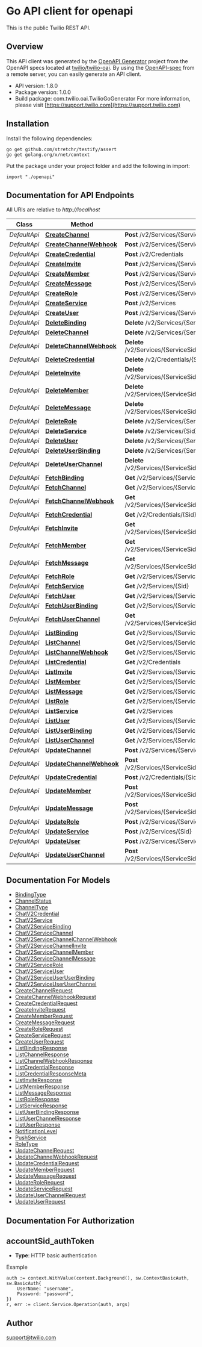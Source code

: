 # Go API client for openapi

This is the public Twilio REST API.

## Overview
This API client was generated by the [OpenAPI Generator](https://openapi-generator.tech) project from the OpenAPI specs located at [twilio/twilio-oai](https://github.com/twilio/twilio-oai/tree/main/spec).  By using the [OpenAPI-spec](https://www.openapis.org/) from a remote server, you can easily generate an API client.

- API version: 1.8.0
- Package version: 1.0.0
- Build package: com.twilio.oai.TwilioGoGenerator
For more information, please visit [https://support.twilio.com](https://support.twilio.com)

## Installation

Install the following dependencies:

```shell
go get github.com/stretchr/testify/assert
go get golang.org/x/net/context
```

Put the package under your project folder and add the following in import:

```golang
import "./openapi"
```

## Documentation for API Endpoints

All URIs are relative to *http://localhost*

Class | Method | HTTP request | Description
------------ | ------------- | ------------- | -------------
*DefaultApi* | [**CreateChannel**](docs/DefaultApi.md#createchannel) | **Post** /v2/Services/{ServiceSid}/Channels | 
*DefaultApi* | [**CreateChannelWebhook**](docs/DefaultApi.md#createchannelwebhook) | **Post** /v2/Services/{ServiceSid}/Channels/{ChannelSid}/Webhooks | 
*DefaultApi* | [**CreateCredential**](docs/DefaultApi.md#createcredential) | **Post** /v2/Credentials | 
*DefaultApi* | [**CreateInvite**](docs/DefaultApi.md#createinvite) | **Post** /v2/Services/{ServiceSid}/Channels/{ChannelSid}/Invites | 
*DefaultApi* | [**CreateMember**](docs/DefaultApi.md#createmember) | **Post** /v2/Services/{ServiceSid}/Channels/{ChannelSid}/Members | 
*DefaultApi* | [**CreateMessage**](docs/DefaultApi.md#createmessage) | **Post** /v2/Services/{ServiceSid}/Channels/{ChannelSid}/Messages | 
*DefaultApi* | [**CreateRole**](docs/DefaultApi.md#createrole) | **Post** /v2/Services/{ServiceSid}/Roles | 
*DefaultApi* | [**CreateService**](docs/DefaultApi.md#createservice) | **Post** /v2/Services | 
*DefaultApi* | [**CreateUser**](docs/DefaultApi.md#createuser) | **Post** /v2/Services/{ServiceSid}/Users | 
*DefaultApi* | [**DeleteBinding**](docs/DefaultApi.md#deletebinding) | **Delete** /v2/Services/{ServiceSid}/Bindings/{Sid} | 
*DefaultApi* | [**DeleteChannel**](docs/DefaultApi.md#deletechannel) | **Delete** /v2/Services/{ServiceSid}/Channels/{Sid} | 
*DefaultApi* | [**DeleteChannelWebhook**](docs/DefaultApi.md#deletechannelwebhook) | **Delete** /v2/Services/{ServiceSid}/Channels/{ChannelSid}/Webhooks/{Sid} | 
*DefaultApi* | [**DeleteCredential**](docs/DefaultApi.md#deletecredential) | **Delete** /v2/Credentials/{Sid} | 
*DefaultApi* | [**DeleteInvite**](docs/DefaultApi.md#deleteinvite) | **Delete** /v2/Services/{ServiceSid}/Channels/{ChannelSid}/Invites/{Sid} | 
*DefaultApi* | [**DeleteMember**](docs/DefaultApi.md#deletemember) | **Delete** /v2/Services/{ServiceSid}/Channels/{ChannelSid}/Members/{Sid} | 
*DefaultApi* | [**DeleteMessage**](docs/DefaultApi.md#deletemessage) | **Delete** /v2/Services/{ServiceSid}/Channels/{ChannelSid}/Messages/{Sid} | 
*DefaultApi* | [**DeleteRole**](docs/DefaultApi.md#deleterole) | **Delete** /v2/Services/{ServiceSid}/Roles/{Sid} | 
*DefaultApi* | [**DeleteService**](docs/DefaultApi.md#deleteservice) | **Delete** /v2/Services/{Sid} | 
*DefaultApi* | [**DeleteUser**](docs/DefaultApi.md#deleteuser) | **Delete** /v2/Services/{ServiceSid}/Users/{Sid} | 
*DefaultApi* | [**DeleteUserBinding**](docs/DefaultApi.md#deleteuserbinding) | **Delete** /v2/Services/{ServiceSid}/Users/{UserSid}/Bindings/{Sid} | 
*DefaultApi* | [**DeleteUserChannel**](docs/DefaultApi.md#deleteuserchannel) | **Delete** /v2/Services/{ServiceSid}/Users/{UserSid}/Channels/{ChannelSid} | 
*DefaultApi* | [**FetchBinding**](docs/DefaultApi.md#fetchbinding) | **Get** /v2/Services/{ServiceSid}/Bindings/{Sid} | 
*DefaultApi* | [**FetchChannel**](docs/DefaultApi.md#fetchchannel) | **Get** /v2/Services/{ServiceSid}/Channels/{Sid} | 
*DefaultApi* | [**FetchChannelWebhook**](docs/DefaultApi.md#fetchchannelwebhook) | **Get** /v2/Services/{ServiceSid}/Channels/{ChannelSid}/Webhooks/{Sid} | 
*DefaultApi* | [**FetchCredential**](docs/DefaultApi.md#fetchcredential) | **Get** /v2/Credentials/{Sid} | 
*DefaultApi* | [**FetchInvite**](docs/DefaultApi.md#fetchinvite) | **Get** /v2/Services/{ServiceSid}/Channels/{ChannelSid}/Invites/{Sid} | 
*DefaultApi* | [**FetchMember**](docs/DefaultApi.md#fetchmember) | **Get** /v2/Services/{ServiceSid}/Channels/{ChannelSid}/Members/{Sid} | 
*DefaultApi* | [**FetchMessage**](docs/DefaultApi.md#fetchmessage) | **Get** /v2/Services/{ServiceSid}/Channels/{ChannelSid}/Messages/{Sid} | 
*DefaultApi* | [**FetchRole**](docs/DefaultApi.md#fetchrole) | **Get** /v2/Services/{ServiceSid}/Roles/{Sid} | 
*DefaultApi* | [**FetchService**](docs/DefaultApi.md#fetchservice) | **Get** /v2/Services/{Sid} | 
*DefaultApi* | [**FetchUser**](docs/DefaultApi.md#fetchuser) | **Get** /v2/Services/{ServiceSid}/Users/{Sid} | 
*DefaultApi* | [**FetchUserBinding**](docs/DefaultApi.md#fetchuserbinding) | **Get** /v2/Services/{ServiceSid}/Users/{UserSid}/Bindings/{Sid} | 
*DefaultApi* | [**FetchUserChannel**](docs/DefaultApi.md#fetchuserchannel) | **Get** /v2/Services/{ServiceSid}/Users/{UserSid}/Channels/{ChannelSid} | 
*DefaultApi* | [**ListBinding**](docs/DefaultApi.md#listbinding) | **Get** /v2/Services/{ServiceSid}/Bindings | 
*DefaultApi* | [**ListChannel**](docs/DefaultApi.md#listchannel) | **Get** /v2/Services/{ServiceSid}/Channels | 
*DefaultApi* | [**ListChannelWebhook**](docs/DefaultApi.md#listchannelwebhook) | **Get** /v2/Services/{ServiceSid}/Channels/{ChannelSid}/Webhooks | 
*DefaultApi* | [**ListCredential**](docs/DefaultApi.md#listcredential) | **Get** /v2/Credentials | 
*DefaultApi* | [**ListInvite**](docs/DefaultApi.md#listinvite) | **Get** /v2/Services/{ServiceSid}/Channels/{ChannelSid}/Invites | 
*DefaultApi* | [**ListMember**](docs/DefaultApi.md#listmember) | **Get** /v2/Services/{ServiceSid}/Channels/{ChannelSid}/Members | 
*DefaultApi* | [**ListMessage**](docs/DefaultApi.md#listmessage) | **Get** /v2/Services/{ServiceSid}/Channels/{ChannelSid}/Messages | 
*DefaultApi* | [**ListRole**](docs/DefaultApi.md#listrole) | **Get** /v2/Services/{ServiceSid}/Roles | 
*DefaultApi* | [**ListService**](docs/DefaultApi.md#listservice) | **Get** /v2/Services | 
*DefaultApi* | [**ListUser**](docs/DefaultApi.md#listuser) | **Get** /v2/Services/{ServiceSid}/Users | 
*DefaultApi* | [**ListUserBinding**](docs/DefaultApi.md#listuserbinding) | **Get** /v2/Services/{ServiceSid}/Users/{UserSid}/Bindings | 
*DefaultApi* | [**ListUserChannel**](docs/DefaultApi.md#listuserchannel) | **Get** /v2/Services/{ServiceSid}/Users/{UserSid}/Channels | 
*DefaultApi* | [**UpdateChannel**](docs/DefaultApi.md#updatechannel) | **Post** /v2/Services/{ServiceSid}/Channels/{Sid} | 
*DefaultApi* | [**UpdateChannelWebhook**](docs/DefaultApi.md#updatechannelwebhook) | **Post** /v2/Services/{ServiceSid}/Channels/{ChannelSid}/Webhooks/{Sid} | 
*DefaultApi* | [**UpdateCredential**](docs/DefaultApi.md#updatecredential) | **Post** /v2/Credentials/{Sid} | 
*DefaultApi* | [**UpdateMember**](docs/DefaultApi.md#updatemember) | **Post** /v2/Services/{ServiceSid}/Channels/{ChannelSid}/Members/{Sid} | 
*DefaultApi* | [**UpdateMessage**](docs/DefaultApi.md#updatemessage) | **Post** /v2/Services/{ServiceSid}/Channels/{ChannelSid}/Messages/{Sid} | 
*DefaultApi* | [**UpdateRole**](docs/DefaultApi.md#updaterole) | **Post** /v2/Services/{ServiceSid}/Roles/{Sid} | 
*DefaultApi* | [**UpdateService**](docs/DefaultApi.md#updateservice) | **Post** /v2/Services/{Sid} | 
*DefaultApi* | [**UpdateUser**](docs/DefaultApi.md#updateuser) | **Post** /v2/Services/{ServiceSid}/Users/{Sid} | 
*DefaultApi* | [**UpdateUserChannel**](docs/DefaultApi.md#updateuserchannel) | **Post** /v2/Services/{ServiceSid}/Users/{UserSid}/Channels/{ChannelSid} | 


## Documentation For Models

 - [BindingType](docs/BindingType.md)
 - [ChannelStatus](docs/ChannelStatus.md)
 - [ChannelType](docs/ChannelType.md)
 - [ChatV2Credential](docs/ChatV2Credential.md)
 - [ChatV2Service](docs/ChatV2Service.md)
 - [ChatV2ServiceBinding](docs/ChatV2ServiceBinding.md)
 - [ChatV2ServiceChannel](docs/ChatV2ServiceChannel.md)
 - [ChatV2ServiceChannelChannelWebhook](docs/ChatV2ServiceChannelChannelWebhook.md)
 - [ChatV2ServiceChannelInvite](docs/ChatV2ServiceChannelInvite.md)
 - [ChatV2ServiceChannelMember](docs/ChatV2ServiceChannelMember.md)
 - [ChatV2ServiceChannelMessage](docs/ChatV2ServiceChannelMessage.md)
 - [ChatV2ServiceRole](docs/ChatV2ServiceRole.md)
 - [ChatV2ServiceUser](docs/ChatV2ServiceUser.md)
 - [ChatV2ServiceUserUserBinding](docs/ChatV2ServiceUserUserBinding.md)
 - [ChatV2ServiceUserUserChannel](docs/ChatV2ServiceUserUserChannel.md)
 - [CreateChannelRequest](docs/CreateChannelRequest.md)
 - [CreateChannelWebhookRequest](docs/CreateChannelWebhookRequest.md)
 - [CreateCredentialRequest](docs/CreateCredentialRequest.md)
 - [CreateInviteRequest](docs/CreateInviteRequest.md)
 - [CreateMemberRequest](docs/CreateMemberRequest.md)
 - [CreateMessageRequest](docs/CreateMessageRequest.md)
 - [CreateRoleRequest](docs/CreateRoleRequest.md)
 - [CreateServiceRequest](docs/CreateServiceRequest.md)
 - [CreateUserRequest](docs/CreateUserRequest.md)
 - [ListBindingResponse](docs/ListBindingResponse.md)
 - [ListChannelResponse](docs/ListChannelResponse.md)
 - [ListChannelWebhookResponse](docs/ListChannelWebhookResponse.md)
 - [ListCredentialResponse](docs/ListCredentialResponse.md)
 - [ListCredentialResponseMeta](docs/ListCredentialResponseMeta.md)
 - [ListInviteResponse](docs/ListInviteResponse.md)
 - [ListMemberResponse](docs/ListMemberResponse.md)
 - [ListMessageResponse](docs/ListMessageResponse.md)
 - [ListRoleResponse](docs/ListRoleResponse.md)
 - [ListServiceResponse](docs/ListServiceResponse.md)
 - [ListUserBindingResponse](docs/ListUserBindingResponse.md)
 - [ListUserChannelResponse](docs/ListUserChannelResponse.md)
 - [ListUserResponse](docs/ListUserResponse.md)
 - [NotificationLevel](docs/NotificationLevel.md)
 - [PushService](docs/PushService.md)
 - [RoleType](docs/RoleType.md)
 - [UpdateChannelRequest](docs/UpdateChannelRequest.md)
 - [UpdateChannelWebhookRequest](docs/UpdateChannelWebhookRequest.md)
 - [UpdateCredentialRequest](docs/UpdateCredentialRequest.md)
 - [UpdateMemberRequest](docs/UpdateMemberRequest.md)
 - [UpdateMessageRequest](docs/UpdateMessageRequest.md)
 - [UpdateRoleRequest](docs/UpdateRoleRequest.md)
 - [UpdateServiceRequest](docs/UpdateServiceRequest.md)
 - [UpdateUserChannelRequest](docs/UpdateUserChannelRequest.md)
 - [UpdateUserRequest](docs/UpdateUserRequest.md)


## Documentation For Authorization



## accountSid_authToken

- **Type**: HTTP basic authentication

Example

```golang
auth := context.WithValue(context.Background(), sw.ContextBasicAuth, sw.BasicAuth{
    UserName: "username",
    Password: "password",
})
r, err := client.Service.Operation(auth, args)
```


## Author

support@twilio.com

